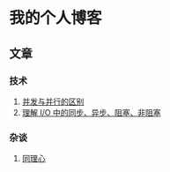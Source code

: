# 我的个人博客 #
## 文章 ##
### 技术 ###
1. [并发与并行的区别](https://github.com/yongjianmeng/blog/blob/master/%E5%B9%B6%E5%8F%91%E4%B8%8E%E5%B9%B6%E8%A1%8C%E7%9A%84%E5%8C%BA%E5%88%AB.md)
2. [理解 I/O 中的同步、异步、阻塞、非阻塞](https://github.com/yongjianmeng/blog/blob/master/%E7%90%86%E8%A7%A3IO%E4%B8%AD%E7%9A%84%E5%90%8C%E6%AD%A5%E5%BC%82%E6%AD%A5%E9%98%BB%E5%A1%9E%E9%9D%9E%E9%98%BB%E5%A1%9E.md)

### 杂谈 ###
1. [同理心](https://github.com/yongjianmeng/blog/blob/master/%E5%90%8C%E7%90%86%E5%BF%83.md)